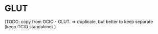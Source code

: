 
# GLUT

(TODO: copy from OCIO - GLUT.
=> duplicate, but better to keep separate (keep OCIO standalone)
)
